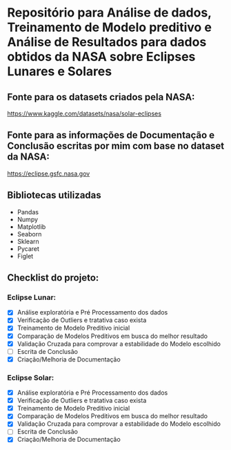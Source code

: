 # Repositório para Análise de dados, Treinamento de Modelo preditivo e Análise de Resultados para dados obtidos da NASA sobre Eclipses Lunares e Solares
## Fonte para os datasets criados pela NASA: 
https://www.kaggle.com/datasets/nasa/solar-eclipses

## Fonte para as informações de Documentação e Conclusão escritas por mim com base no dataset da NASA:
https://eclipse.gsfc.nasa.gov

## Bibliotecas utilizadas
- Pandas
- Numpy
- Matplotlib
- Seaborn
- Sklearn
- Pycaret
- Figlet

## Checklist do projeto:
### Eclipse Lunar:
- [x] Análise exploratória e Pré Processamento dos dados
- [x] Verificação de Outliers e tratativa caso exista
- [x] Treinamento de Modelo Preditivo inicial
- [x] Comparação de Modelos Preditivos em busca do melhor resultado
- [x] Validação Cruzada para comprovar a estabilidade do Modelo escolhido
- [ ] Escrita de Conclusão
- [x] Criação/Melhoria de Documentação
### Eclipse Solar:
- [x] Análise exploratória e Pré Processamento dos dados
- [x] Verificação de Outliers e tratativa caso exista
- [x] Treinamento de Modelo Preditivo inicial
- [x] Comparação de Modelos Preditivos em busca do melhor resultado
- [x] Validação Cruzada para comprovar a estabilidade do Modelo escolhido
- [ ] Escrita de Conclusão
- [x] Criação/Melhoria de Documentação

